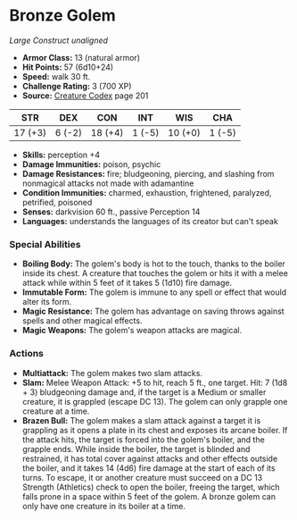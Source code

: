 # Bronze Golem

*Large* *Construct* *unaligned*

- **Armor Class:** 13 (natural armor)
- **Hit Points:** 57 (6d10+24)
- **Speed:** walk 30 ft.
- **Challenge Rating:** 3 (700 XP)
- **Source:** [Creature Codex](https://koboldpress.com/kpstore/product/creature-codex-for-5th-edition-dnd) page 201

| STR | DEX | CON | INT | WIS | CHA |
| --- | --- | --- | --- | --- | --- |
| 17 (+3) | 6 (-2) | 18 (+4) | 1 (-5) | 10 (+0) | 1 (-5) |

- **Skills:** perception +4
- **Damage Immunities:** poison, psychic
- **Damage Resistances:** fire; bludgeoning, piercing, and slashing from nonmagical attacks not made with adamantine
- **Condition Immunities:** charmed, exhaustion, frightened, paralyzed, petrified, poisoned
- **Senses:** darkvision 60 ft., passive Perception 14
- **Languages:** understands the languages of its creator but can't speak
### Special Abilities
- **Boiling Body:** The golem's body is hot to the touch, thanks to the boiler inside its chest. A creature that touches the golem or hits it with a melee attack while within 5 feet of it takes 5 (1d10) fire damage.
- **Immutable Form:** The golem is immune to any spell or effect that would alter its form.
- **Magic Resistance:** The golem has advantage on saving throws against spells and other magical effects.
- **Magic Weapons:** The golem's weapon attacks are magical.
### Actions
- **Multiattack:** The golem makes two slam attacks.
- **Slam:** Melee Weapon Attack: +5 to hit, reach 5 ft., one target. Hit: 7 (1d8 + 3) bludgeoning damage and, if the target is a Medium or smaller creature, it is grappled (escape DC 13). The golem can only grapple one creature at a time.
- **Brazen Bull:** The golem makes a slam attack against a target it is grappling as it opens a plate in its chest and exposes its arcane boiler. If the attack hits, the target is forced into the golem's boiler, and the grapple ends. While inside the boiler, the target is blinded and restrained, it has total cover against attacks and other effects outside the boiler, and it takes 14 (4d6) fire damage at the start of each of its turns. To escape, it or another creature must succeed on a DC 13 Strength (Athletics) check to open the boiler, freeing the target, which falls prone in a space within 5 feet of the golem. A bronze golem can only have one creature in its boiler at a time.


